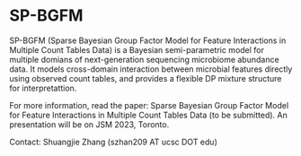 # SP-BGFM
SP-BGFM (Sparse Bayesian Group Factor Model for Feature Interactions in Multiple Count Tables Data) is a Bayesian semi-parametric model for multiple domians of next-generation sequencing microbiome abundance data. It models cross-domain interaction between microbial features directly using observed count tables, and provides a flexible DP mixture structure for interpretattion.

For more information, read the paper: Sparse Bayesian Group Factor Model for Feature Interactions in Multiple Count Tables Data (to be submitted). An presentation will be on JSM 2023, Toronto. 

Contact: Shuangjie Zhang (szhan209 AT ucsc DOT edu)

